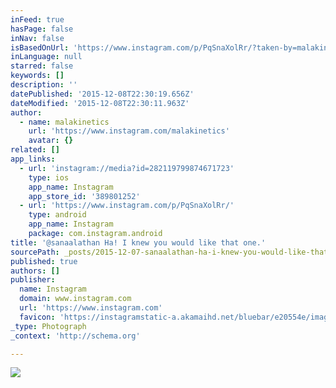 ```yaml
---
inFeed: true
hasPage: false
inNav: false
isBasedOnUrl: 'https://www.instagram.com/p/PqSnaXolRr/?taken-by=malakinetics'
inLanguage: null
starred: false
keywords: []
description: ''
datePublished: '2015-12-08T22:30:19.656Z'
dateModified: '2015-12-08T22:30:11.963Z'
author:
  - name: malakinetics
    url: 'https://www.instagram.com/malakinetics'
    avatar: {}
related: []
app_links:
  - url: 'instagram://media?id=282119799874671723'
    type: ios
    app_name: Instagram
    app_store_id: '389801252'
  - url: 'https://www.instagram.com/p/PqSnaXolRr/'
    type: android
    app_name: Instagram
    package: com.instagram.android
title: '@sanaalathan Ha! I knew you would like that one.'
sourcePath: _posts/2015-12-07-sanaalathan-ha-i-knew-you-would-like-that-one.md
published: true
authors: []
publisher:
  name: Instagram
  domain: www.instagram.com
  url: 'https://www.instagram.com'
  favicon: 'https://instagramstatic-a.akamaihd.net/bluebar/e20554e/images/ico/favicon.ico'
_type: Photograph
_context: 'http://schema.org'

---
```

![](https://s3-us-west-2.amazonaws.com/the-grid-img/p/f290c53b049e74b2bad5ee64db211f94f9db2d27.jpg)
